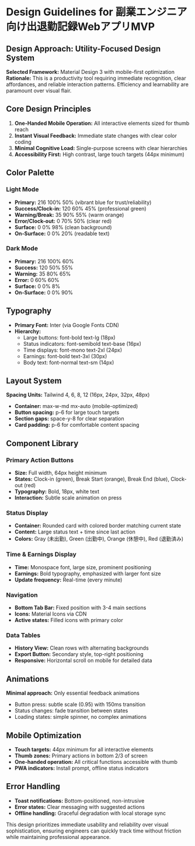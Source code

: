 # Design Guidelines for 副業エンジニア向け出退勤記録WebアプリMVP

## Design Approach: Utility-Focused Design System
**Selected Framework:** Material Design 3 with mobile-first optimization
**Rationale:** This is a productivity tool requiring immediate recognition, clear affordances, and reliable interaction patterns. Efficiency and learnability are paramount over visual flair.

## Core Design Principles
1. **One-Handed Mobile Operation:** All interactive elements sized for thumb reach
2. **Instant Visual Feedback:** Immediate state changes with clear color coding
3. **Minimal Cognitive Load:** Single-purpose screens with clear hierarchies
4. **Accessibility First:** High contrast, large touch targets (44px minimum)

## Color Palette

### Light Mode
- **Primary:** 216 100% 50% (vibrant blue for trust/reliability)
- **Success/Clock-in:** 120 60% 45% (professional green)
- **Warning/Break:** 35 90% 55% (warm orange)
- **Error/Clock-out:** 0 70% 50% (clear red)
- **Surface:** 0 0% 98% (clean background)
- **On-Surface:** 0 0% 20% (readable text)

### Dark Mode
- **Primary:** 216 100% 60%
- **Success:** 120 50% 55%
- **Warning:** 35 80% 65%
- **Error:** 0 60% 60%
- **Surface:** 0 0% 8%
- **On-Surface:** 0 0% 90%

## Typography
- **Primary Font:** Inter (via Google Fonts CDN)
- **Hierarchy:**
  - Large buttons: font-bold text-lg (18px)
  - Status indicators: font-semibold text-base (16px)
  - Time displays: font-mono text-2xl (24px)
  - Earnings: font-bold text-3xl (30px)
  - Body text: font-normal text-sm (14px)

## Layout System
**Spacing Units:** Tailwind 4, 6, 8, 12 (16px, 24px, 32px, 48px)
- **Container:** max-w-md mx-auto (mobile-optimized)
- **Button spacing:** p-6 for large touch targets
- **Section gaps:** space-y-8 for clear separation
- **Card padding:** p-6 for comfortable content spacing

## Component Library

### Primary Action Buttons
- **Size:** Full width, 64px height minimum
- **States:** Clock-in (green), Break Start (orange), Break End (blue), Clock-out (red)
- **Typography:** Bold, 18px, white text
- **Interaction:** Subtle scale animation on press

### Status Display
- **Container:** Rounded card with colored border matching current state
- **Content:** Large status text + time since last action
- **Colors:** Gray (未出勤), Green (出勤中), Orange (休憩中), Red (退勤済み)

### Time & Earnings Display
- **Time:** Monospace font, large size, prominent positioning
- **Earnings:** Bold typography, emphasized with larger font size
- **Update frequency:** Real-time (every minute)

### Navigation
- **Bottom Tab Bar:** Fixed position with 3-4 main sections
- **Icons:** Material Icons via CDN
- **Active states:** Filled icons with primary color

### Data Tables
- **History View:** Clean rows with alternating backgrounds
- **Export Button:** Secondary style, top-right positioning
- **Responsive:** Horizontal scroll on mobile for detailed data

## Animations
**Minimal approach:** Only essential feedback animations
- Button press: subtle scale (0.95) with 150ms transition
- Status changes: fade transition between states
- Loading states: simple spinner, no complex animations

## Mobile Optimization
- **Touch targets:** 44px minimum for all interactive elements
- **Thumb zones:** Primary actions in bottom 2/3 of screen
- **One-handed operation:** All critical functions accessible with thumb
- **PWA indicators:** Install prompt, offline status indicators

## Error Handling
- **Toast notifications:** Bottom-positioned, non-intrusive
- **Error states:** Clear messaging with suggested actions
- **Offline handling:** Graceful degradation with local storage sync

This design prioritizes immediate usability and reliability over visual sophistication, ensuring engineers can quickly track time without friction while maintaining professional appearance.
